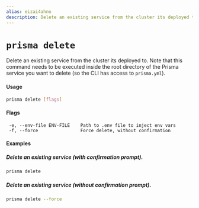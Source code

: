```yaml
---
alias: eizai4ahno
description: Delete an existing service from the cluster its deployed to
---
```


# `prisma delete`

Delete an existing service from the cluster its deployed to. Note that this command needs to be executed inside the root directory of the Prisma service you want to delete (so the CLI has access to `prisma.yml`).

#### Usage

```sh
prisma delete [flags]
```

#### Flags

```
 -e, --env-file ENV-FILE    Path to .env file to inject env vars
 -f, --force                Force delete, without confirmation
```

#### Examples

##### Delete an existing service (with confirmation prompt).

```sh
prisma delete
```

##### Delete an existing service (without confirmation prompt).

```sh
prisma delete --force
```